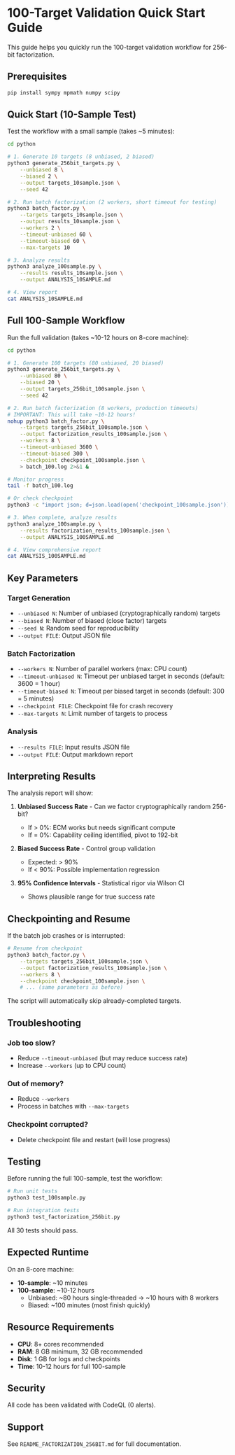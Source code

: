 # 100-Target Validation Quick Start Guide

This guide helps you quickly run the 100-target validation workflow for 256-bit factorization.

## Prerequisites

```bash
pip install sympy mpmath numpy scipy
```

## Quick Start (10-Sample Test)

Test the workflow with a small sample (takes ~5 minutes):

```bash
cd python

# 1. Generate 10 targets (8 unbiased, 2 biased)
python3 generate_256bit_targets.py \
    --unbiased 8 \
    --biased 2 \
    --output targets_10sample.json \
    --seed 42

# 2. Run batch factorization (2 workers, short timeout for testing)
python3 batch_factor.py \
    --targets targets_10sample.json \
    --output results_10sample.json \
    --workers 2 \
    --timeout-unbiased 60 \
    --timeout-biased 60 \
    --max-targets 10

# 3. Analyze results
python3 analyze_100sample.py \
    --results results_10sample.json \
    --output ANALYSIS_10SAMPLE.md

# 4. View report
cat ANALYSIS_10SAMPLE.md
```

## Full 100-Sample Workflow

Run the full validation (takes ~10-12 hours on 8-core machine):

```bash
cd python

# 1. Generate 100 targets (80 unbiased, 20 biased)
python3 generate_256bit_targets.py \
    --unbiased 80 \
    --biased 20 \
    --output targets_256bit_100sample.json \
    --seed 42

# 2. Run batch factorization (8 workers, production timeouts)
# IMPORTANT: This will take ~10-12 hours!
nohup python3 batch_factor.py \
    --targets targets_256bit_100sample.json \
    --output factorization_results_100sample.json \
    --workers 8 \
    --timeout-unbiased 3600 \
    --timeout-biased 300 \
    --checkpoint checkpoint_100sample.json \
    > batch_100.log 2>&1 &

# Monitor progress
tail -f batch_100.log

# Or check checkpoint
python3 -c "import json; d=json.load(open('checkpoint_100sample.json')); print(f\"Completed: {d['completed_count']}/100\")"

# 3. When complete, analyze results
python3 analyze_100sample.py \
    --results factorization_results_100sample.json \
    --output ANALYSIS_100SAMPLE.md

# 4. View comprehensive report
cat ANALYSIS_100SAMPLE.md
```

## Key Parameters

### Target Generation

- `--unbiased N`: Number of unbiased (cryptographically random) targets
- `--biased N`: Number of biased (close factor) targets
- `--seed N`: Random seed for reproducibility
- `--output FILE`: Output JSON file

### Batch Factorization

- `--workers N`: Number of parallel workers (max: CPU count)
- `--timeout-unbiased N`: Timeout per unbiased target in seconds (default: 3600 = 1 hour)
- `--timeout-biased N`: Timeout per biased target in seconds (default: 300 = 5 minutes)
- `--checkpoint FILE`: Checkpoint file for crash recovery
- `--max-targets N`: Limit number of targets to process

### Analysis

- `--results FILE`: Input results JSON file
- `--output FILE`: Output markdown report

## Interpreting Results

The analysis report will show:

1. **Unbiased Success Rate** - Can we factor cryptographically random 256-bit?
   - If > 0%: ECM works but needs significant compute
   - If = 0%: Capability ceiling identified, pivot to 192-bit

2. **Biased Success Rate** - Control group validation
   - Expected: > 90%
   - If < 90%: Possible implementation regression

3. **95% Confidence Intervals** - Statistical rigor via Wilson CI
   - Shows plausible range for true success rate

## Checkpointing and Resume

If the batch job crashes or is interrupted:

```bash
# Resume from checkpoint
python3 batch_factor.py \
    --targets targets_256bit_100sample.json \
    --output factorization_results_100sample.json \
    --workers 8 \
    --checkpoint checkpoint_100sample.json \
    # ... (same parameters as before)
```

The script will automatically skip already-completed targets.

## Troubleshooting

### Job too slow?
- Reduce `--timeout-unbiased` (but may reduce success rate)
- Increase `--workers` (up to CPU count)

### Out of memory?
- Reduce `--workers`
- Process in batches with `--max-targets`

### Checkpoint corrupted?
- Delete checkpoint file and restart (will lose progress)

## Testing

Before running the full 100-sample, test the workflow:

```bash
# Run unit tests
python3 test_100sample.py

# Run integration tests
python3 test_factorization_256bit.py
```

All 30 tests should pass.

## Expected Runtime

On an 8-core machine:

- **10-sample**: ~10 minutes
- **100-sample**: ~10-12 hours
  - Unbiased: ~80 hours single-threaded → ~10 hours with 8 workers
  - Biased: ~100 minutes (most finish quickly)

## Resource Requirements

- **CPU**: 8+ cores recommended
- **RAM**: 8 GB minimum, 32 GB recommended
- **Disk**: 1 GB for logs and checkpoints
- **Time**: 10-12 hours for full 100-sample

## Security

All code has been validated with CodeQL (0 alerts).

## Support

See `README_FACTORIZATION_256BIT.md` for full documentation.
